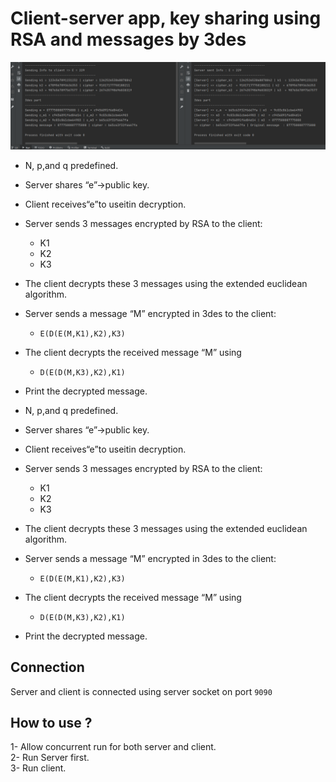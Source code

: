 # Client-server app, key sharing using RSA and messages by 3des

![Run demo](/screenshots/demo.png?raw=true "Run demo")

- N, p,and q predefined.
- Server shares “e”→public key.
- Client receives“e”to useitin decryption.
- Server sends 3 messages encrypted by RSA to the client:
    - K1
    - K2
    - K3
- The client decrypts these 3 messages using the extended euclidean algorithm.
- Server sends a message “M” encrypted in 3des to the client: 
    - `E(D(E(M,K1),K2),K3)`
- The client decrypts the received message “M” using 
    - `D(E(D(M,K3),K2),K1)`
- Print the decrypted message.



- N, p,and q predefined.
- Server shares “e”→public key.
- Client receives“e”to useitin decryption.
- Server sends 3 messages encrypted by RSA to the client:
    - K1
    - K2
    - K3
- The client decrypts these 3 messages using the extended euclidean algorithm.
- Server sends a message “M” encrypted in 3des to the client: 
    - `E(D(E(M,K1),K2),K3)`
- The client decrypts the received message “M” using 
    - `D(E(D(M,K3),K2),K1)`
- Print the decrypted message.


## Connection
Server and client is connected using server socket on port `9090`
    
## How to use ?
1- Allow concurrent run for both server and client.   
2- Run Server first.  
3- Run client.
